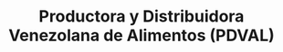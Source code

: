 ---
title: "Productora y Distribuidora Venezolana de Alimentos (PDVAL)"
url: /guarenas/productora-y-distribuidora-venezolana-de-alimentos-pdval/
shop: Supermarkt
---
